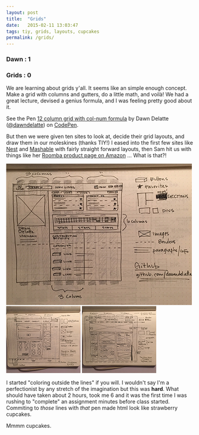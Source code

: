 ```yaml
---
layout: post
title:  "Grids"
date:   2015-02-11 13:03:47
tags: tiy, grids, layouts, cupcakes
permalink: /grids/
---
```


### Dawn : 1

### Grids : 0 

We are learning about grids y'all. It seems like an simple enough concept. Make a grid with columns and gutters, do a little math, and voil&agrave;! We had a great lecture, devised a genius formula, and I was feeling pretty good about it.

<div class="grid_embed"><p data-height="214" data-theme-id="12242" data-slug-hash="OPzWvL" data-default-tab="result" data-user="dawndelatte" class='codepen'>See the Pen <a href='http://codepen.io/dawndelatte/pen/OPzWvL/'>12 column grid with col-num formula</a> by Dawn Delatte (<a href='http://codepen.io/dawndelatte'>@dawndelatte</a>) on <a href='http://codepen.io'>CodePen</a>.</p>
<script async src="//assets.codepen.io/assets/embed/ei.js"></script></div>

But then we were given ten sites to look at, decide their grid layouts, and draw them in our moleskines (thanks TIY!) I eased into the first few sites like [Nest](https://nest.com/) and [Mashable](http://mashable.com/) with fairly straight forward layouts, then Sam hit us with things like her [Roomba product page on Amazon](http://www.amazon.com/gp/product/B005GK3IVW/ref=ox_sc_act_title_1?ie=UTF8&psc=1&smid=ATVPDKIKX0DER) ... What is that?!

<img src="/journal_assets/grid7.jpg">
<img src="/journal_assets/grid2.jpg">
<img src="/journal_assets/grid3.jpg">


I started "coloring outside the lines" if you will. I wouldn't say I'm a perfectionist by any stretch of the imagination but this was **hard**. What should have taken about 2 hours, took me 6 and it was the first time I was rushing to "complete" an assignment minutes before class started. Commiting to _those_ lines with _that_ pen made html look like strawberry cupcakes. 

Mmmm cupcakes. 


